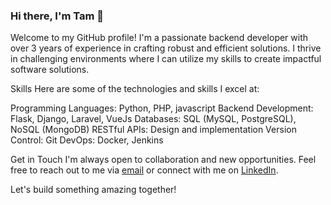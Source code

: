 ### Hi there, I'm Tam 👋

Welcome to my GitHub profile! I'm a passionate backend developer with over 3 years of experience in crafting robust and efficient solutions. I thrive in challenging environments where I can utilize my skills to create impactful software solutions.

Skills
Here are some of the technologies and skills I excel at:

Programming Languages: Python, PHP, javascript
Backend Development: Flask, Django, Laravel, VueJs
Databases: SQL (MySQL, PostgreSQL), NoSQL (MongoDB)
RESTful APIs: Design and implementation
Version Control: Git
DevOps: Docker, Jenkins

Get in Touch
I'm always open to collaboration and new opportunities. Feel free to reach out to me via  [email](tamnn25@gmail.com) or connect with me on [LinkedIn]([https://www.linkedin.com/in/nguyen-nhat-tam-1a752b125/]).

Let's build something amazing together!
<!--
**tamnn25/tamnn25** is a ✨ _special_ ✨ repository because its `README.md` (this file) appears on your GitHub profile.

Here are some ideas to get you started:

- 🔭 I’m currently working on ...
- 🌱 I’m currently learning ...
- 👯 I’m looking to collaborate on ...
- 🤔 I’m looking for help with ...
- 💬 Ask me about ...
- 📫 How to reach me: ...
- 😄 Pronouns: ...
- ⚡ Fun fact: ...
-->
